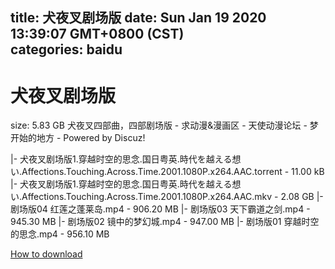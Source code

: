 
title: 犬夜叉剧场版
date: Sun Jan 19 2020 13:39:07 GMT+0800 (CST)    
categories: baidu
---

# 犬夜叉剧场版
size: 5.83 GB
 犬夜叉四部曲，四部剧场版 - 求动漫&漫画区 - 天使动漫论坛 - 梦开始的地方 - Powered by Discuz!
 
|- 犬夜叉剧场版1.穿越时空的思念.国日粤英.時代を越える想い.Affections.Touching.Across.Time.2001.1080P.x264.AAC.torrent - 11.00 kB
|- 犬夜叉剧场版1.穿越时空的思念.国日粤英.時代を越える想い.Affections.Touching.Across.Time.2001.1080P.x264.AAC.mkv - 2.08 GB
|- 剧场版04 红莲之蓬莱岛.mp4 - 906.20 MB
|- 剧场版03 天下霸道之剑.mp4 - 945.30 MB
|- 剧场版02 镜中的梦幻城.mp4 - 947.00 MB
|- 剧场版01 穿越时空的思念.mp4 - 956.10 MB

[How to download](https://bpcam.bemobtrk.com/go/2ceec3aa-1ca2-46d6-b9ff-aaa5c184517c?jno=2601)